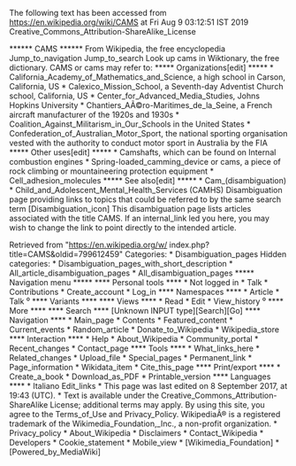 The following text has been accessed from https://en.wikipedia.org/wiki/CAMS at Fri Aug 9 03:12:51 IST 2019
Creative_Commons_Attribution-ShareAlike_License




















****** CAMS ******
From Wikipedia, the free encyclopedia
Jump_to_navigation Jump_to_search
 Look up cams in Wiktionary, the free dictionary.
CAMS or cams may refer to:
***** Organizations[edit] *****
    * California_Academy_of_Mathematics_and_Science, a high school in Carson,
      California, US
    * Calexico_Mission_School, a Seventh-day Adventist Church school,
      California, US
    * Center_for_Advanced_Media_Studies, Johns Hopkins University
    * Chantiers_AÃ©ro-Maritimes_de_la_Seine, a French aircraft manufacturer of
      the 1920s and 1930s
    * Coalition_Against_Militarism_in_Our_Schools in the United States
    * Confederation_of_Australian_Motor_Sport, the national sporting
      organisation vested with the authority to conduct motor sport in
      Australia by the FIA
***** Other uses[edit] *****
    * Camshafts, which can be found on Internal combustion engines
    * Spring-loaded_camming_device or cams, a piece of rock climbing or
      mountaineering protection equipment
    * Cell_adhesion_molecules
***** See also[edit] *****
    * Cam_(disambiguation)
    * Child_and_Adolescent_Mental_Health_Services (CAMHS)
                      Disambiguation page providing links to topics that could
                      be referred to by the same search term
[Disambiguation_icon] This disambiguation page lists articles associated with
                      the title CAMS.
                      If an internal_link led you here, you may wish to change
                      the link to point directly to the intended article.

Retrieved from "https://en.wikipedia.org/w/
index.php?title=CAMS&oldid=799612459"
Categories:
    * Disambiguation_pages
Hidden categories:
    * Disambiguation_pages_with_short_description
    * All_article_disambiguation_pages
    * All_disambiguation_pages
***** Navigation menu *****
**** Personal tools ****
    * Not logged in
    * Talk
    * Contributions
    * Create_account
    * Log_in
**** Namespaces ****
    * Article
    * Talk
⁰
**** Variants ****
**** Views ****
    * Read
    * Edit
    * View_history
⁰
**** More ****
**** Search ****
[Unknown INPUT type][Search][Go]
**** Navigation ****
    * Main_page
    * Contents
    * Featured_content
    * Current_events
    * Random_article
    * Donate_to_Wikipedia
    * Wikipedia_store
**** Interaction ****
    * Help
    * About_Wikipedia
    * Community_portal
    * Recent_changes
    * Contact_page
**** Tools ****
    * What_links_here
    * Related_changes
    * Upload_file
    * Special_pages
    * Permanent_link
    * Page_information
    * Wikidata_item
    * Cite_this_page
**** Print/export ****
    * Create_a_book
    * Download_as_PDF
    * Printable_version
**** Languages ****
    * Italiano
Edit_links
    * This page was last edited on 8 September 2017, at 19:43 (UTC).
    * Text is available under the Creative_Commons_Attribution-ShareAlike
      License; additional terms may apply. By using this site, you agree to the
      Terms_of_Use and Privacy_Policy. WikipediaÂ® is a registered trademark of
      the Wikimedia_Foundation,_Inc., a non-profit organization.
    * Privacy_policy
    * About_Wikipedia
    * Disclaimers
    * Contact_Wikipedia
    * Developers
    * Cookie_statement
    * Mobile_view
    * [Wikimedia_Foundation]
    * [Powered_by_MediaWiki]
